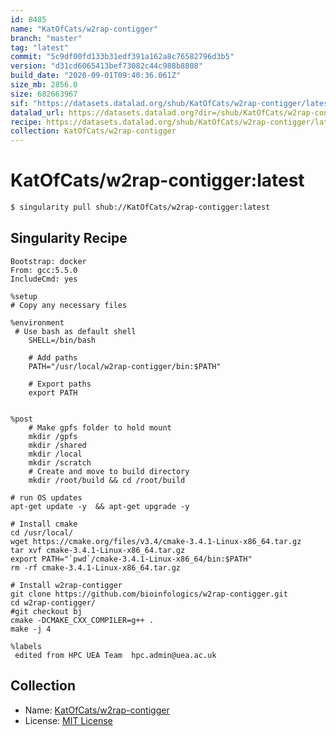 ```yaml
---
id: 8485
name: "KatOfCats/w2rap-contigger"
branch: "master"
tag: "latest"
commit: "5c9df00fd133b31edf391a162a8c76582796d3b5"
version: "d31cd6065413bef73082c44c988b8808"
build_date: "2020-09-01T09:40:36.061Z"
size_mb: 2856.0
size: 682663967
sif: "https://datasets.datalad.org/shub/KatOfCats/w2rap-contigger/latest/2020-09-01-5c9df00f-d31cd606/d31cd6065413bef73082c44c988b8808.sif"
datalad_url: https://datasets.datalad.org?dir=/shub/KatOfCats/w2rap-contigger/latest/2020-09-01-5c9df00f-d31cd606/
recipe: https://datasets.datalad.org/shub/KatOfCats/w2rap-contigger/latest/2020-09-01-5c9df00f-d31cd606/Singularity
collection: KatOfCats/w2rap-contigger
---
```


# KatOfCats/w2rap-contigger:latest

```bash
$ singularity pull shub://KatOfCats/w2rap-contigger:latest
```

## Singularity Recipe

```singularity
Bootstrap: docker
From: gcc:5.5.0
IncludeCmd: yes

%setup
# Copy any necessary files 

%environment
 # Use bash as default shell
    SHELL=/bin/bash

    # Add paths
    PATH="/usr/local/w2rap-contigger/bin:$PATH"

    # Export paths
    export PATH


%post
    # Make gpfs folder to hold mount
    mkdir /gpfs
    mkdir /shared
    mkdir /local
    mkdir /scratch
    # Create and move to build directory
    mkdir /root/build && cd /root/build

# run OS updates
apt-get update -y  && apt-get upgrade -y

# Install cmake
cd /usr/local/
wget https://cmake.org/files/v3.4/cmake-3.4.1-Linux-x86_64.tar.gz
tar xvf cmake-3.4.1-Linux-x86_64.tar.gz
export PATH="`pwd`/cmake-3.4.1-Linux-x86_64/bin:$PATH"
rm -rf cmake-3.4.1-Linux-x86_64.tar.gz

# Install w2rap-contigger
git clone https://github.com/bioinfologics/w2rap-contigger.git
cd w2rap-contigger/
#git checkout bj
cmake -DCMAKE_CXX_COMPILER=g++ .
make -j 4

%labels
 edited from HPC UEA Team  hpc.admin@uea.ac.uk
```

## Collection

 - Name: [KatOfCats/w2rap-contigger](https://github.com/KatOfCats/w2rap-contigger)
 - License: [MIT License](https://api.github.com/licenses/mit)

